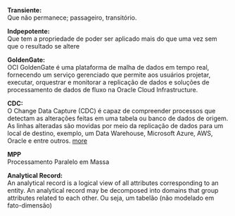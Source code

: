 **Transiente:**<br>
Que não permanece; passageiro, transitório.

**Indpepotente:**<br>
Que tem a propriedade de poder ser aplicado mais do que uma vez sem que o resultado se altere

**GoldenGate:**<br>
OCI GoldenGate é uma plataforma de malha de dados em tempo real, fornecendo um serviço gerenciado que permite aos usuários projetar, executar, orquestrar e monitorar a replicação de dados e soluções de processamento de dados de fluxo na Oracle Cloud Infrastructure.

**CDC:**<br>
O Change Data Capture (CDC) é capaz de compreender processos que detectam as alterações feitas em uma tabela ou banco de dados de origem.  As linhas alteradas são movidas por meio da replicação de dados para um local de destino, exemplo, um Data Warehouse, Microsoft Azure, AWS, Oracle e entre outros. [more](https://www.mindtek.com.br/2021/09/voce-conhece-o-change-data-capture/)

**MPP**<br>
Processamento Paralelo em Massa 

**Analytical Record:**<br>
An analytical record is a logical view of all attributes corresponding to an entity. An analytical record may be decomposed into domains that group attributes related to each other. Ou seja, um tabelão (não modelado em fato-dimensão)
